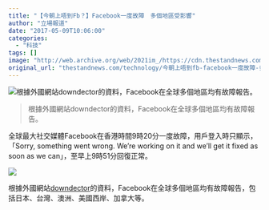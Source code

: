 ```yaml
---
title: "【今朝上唔到Fb？】Facebook一度故障　多個地區受影響"
author: "立場報道"
date: "2017-05-09T10:06:00"
categories:
  - "科技"
tags: []
image: "http://web.archive.org/web/2021im_/https://cdn.thestandnews.com/media/photos/cache/facebook22_Iscdo_1200x0.PNG"
original_url: "thestandnews.com/technology/今朝上唔到fb-facebook一度故障-多個地區均受影響"
---
```

![根據外國網站downdector的資料，Facebook在全球多個地區均有故障報告。](http://web.archive.org/web/2021im_/https://cdn.thestandnews.com/media/photos/cache/facebook22_Iscdo_1200x0.PNG)

> 根據外國網站downdector的資料，Facebook在全球多個地區均有故障報告。

全球最大社交媒體Facebook在香港時間9時20分一度故障，用戶登入時只顯示，「Sorry, something went wrong. We’re working on it and we’ll get it fixed as soon as we can」，至早上9時51分回復正常。

[![](http://web.archive.org/web/2021im_/https://cdn.thestandnews.com/media/photos/cache/18301359_10156502460979848_7996584164676061984_n_KnxKF_1200x0.jpg)](http://web.archive.org/web/20210628020617/https://cdn.thestandnews.com/media/photos/cache/18301359_10156502460979848_7996584164676061984_n_KnxKF_1200x0.jpg)

根據外國網站[downdector](http://web.archive.org/web/20210628020617/http://downdetector.com/status/facebook)的資料，Facebook在全球多個地區均有故障報告，包括日本、台灣、澳洲、美國西岸、加拿大等。